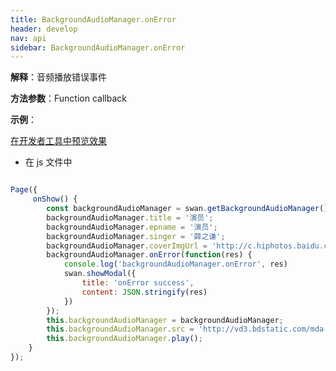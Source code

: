 ```yaml
---
title: BackgroundAudioManager.onError
header: develop
nav: api
sidebar: BackgroundAudioManager.onError
---
```




**解释**：音频播放错误事件

**方法参数**：Function callback

**示例**：

<a href="swanide://fragment/01475be361811871bf712ade8fe010881573422974213" title="在开发者工具中预览效果" target="_self">在开发者工具中预览效果</a>

* 在 js 文件中

```javascript

Page({
     onShow() {
        const backgroundAudioManager = swan.getBackgroundAudioManager();
        backgroundAudioManager.title = '演员';
        backgroundAudioManager.epname = '演员';
        backgroundAudioManager.singer = '薛之谦';
        backgroundAudioManager.coverImgUrl = 'http://c.hiphotos.baidu.com/super/pic/item/8b13632762d0f703e34c0f6304fa513d2797c597.jpg';
        backgroundAudioManager.onError(function(res) {
            console.log('backgroundAudioManager.onError', res)
            swan.showModal({
                title: 'onError success',
                content: JSON.stringify(res)
            })
        });
        this.backgroundAudioManager = backgroundAudioManager;
        this.backgroundAudioManager.src = 'http://vd3.bdstatic.com/mda-ic7mxzt5cvz6f4y5/mda-ic7mxzt5cvz6f4y5.mp3';
        this.backgroundAudioManager.play();
    }
});

```